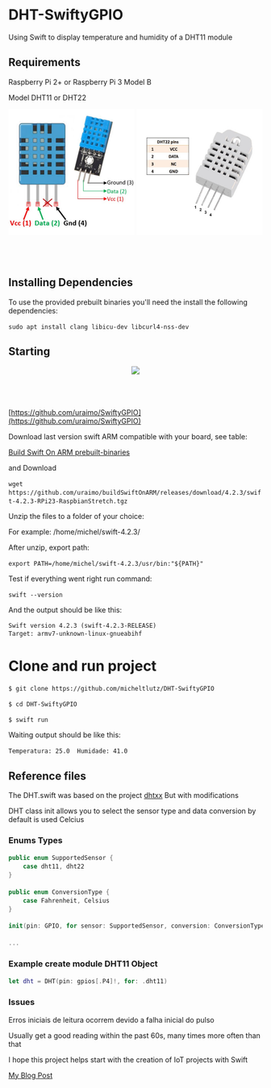 # DHT-SwiftyGPIO

Using Swift to display temperature and humidity of a DHT11 module


## Requirements

Raspberry Pi 2+ or Raspberry Pi 3 Model B

Model DHT11 or DHT22

<p align="center" style="padding-bottom:50px;">
<img width="250" height="250" src="https://github.com/micheltlutz/DHT-SwiftyGPIO/raw/master/midia/DHT11.jpg"/>

<img width="250" height="250" src="https://github.com/micheltlutz/DHT-SwiftyGPIO/raw/master/midia/DHT22.jpg"/>
</p>

##  Installing Dependencies

To use the provided prebuilt binaries you'll need the install the following dependencies:

```sudo apt install clang libicu-dev libcurl4-nss-dev```


## Starting 

<p align="center" style="padding-bottom:50px;">
<img src="https://github.com/uraimo/SwiftyGPIO/raw/master/logo.png"/>
</p>

[https://github.com/uraimo/SwiftyGPIO](https://github.com/uraimo/SwiftyGPIO)

Download last version swift ARM compatible with your board, see table:

[Build Swift On ARM prebuilt-binaries](https://github.com/uraimo/buildSwiftOnARM#prebuilt-binaries)

and Download

```wget https://github.com/uraimo/buildSwiftOnARM/releases/download/4.2.3/swift-4.2.3-RPi23-RaspbianStretch.tgz```

Unzip the files to a folder of your choice:

For example: /home/michel/swift-4.2.3/

After unzip, export path:

``` export PATH=/home/michel/swift-4.2.3/usr/bin:"${PATH}" ```

Test if everything went right run command:

``` swift --version ```

And the output should be like this:

```
Swift version 4.2.3 (swift-4.2.3-RELEASE)
Target: armv7-unknown-linux-gnueabihf
```

# Clone and run project

```$ git clone https://github.com/micheltlutz/DHT-SwiftyGPIO ```

```$ cd DHT-SwiftyGPIO```

```$ swift run ```

Waiting output should be like this:

```Temperatura: 25.0  Humidade: 41.0```


## Reference files

The DHT.swift was based on the project [dhtxx](https://github.com/pj4533/dhtxx) But with modifications

DHT class init allows you to select the sensor type and data conversion by default is used Celcius

### Enums Types

```swift 
public enum SupportedSensor {
    case dht11, dht22
}

public enum ConversionType {
    case Fahrenheit, Celsius
}

init(pin: GPIO, for sensor: SupportedSensor, conversion: ConversionType = .Celsius) { }

...


```

### Example create module DHT11 Object
```swift
let dht = DHT(pin: gpios[.P4]!, for: .dht11)

```

### Issues

Erros iniciais de leitura ocorrem devido a falha inicial do pulso

Usually get a good reading within the past 60s, many times more often than that


I hope this project helps start with the creation of IoT projects with Swift


[My Blog Post](https://micheltlutz.me/post/raspberry-pi-dhtswiftygpio)
